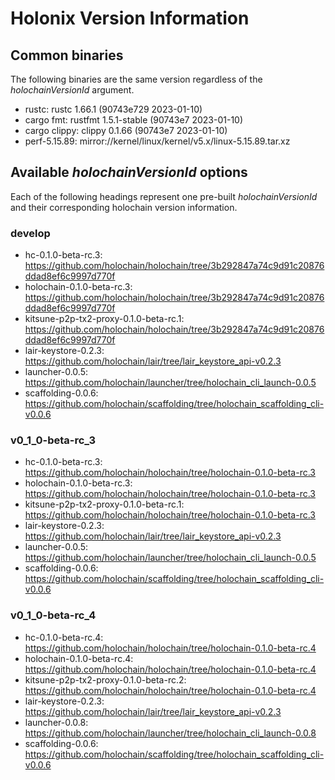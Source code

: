 # Holonix Version Information

## Common binaries
The following binaries are the same version regardless of the _holochainVersionId_ argument.

- rustc: rustc 1.66.1 (90743e729 2023-01-10)
- cargo fmt: rustfmt 1.5.1-stable (90743e7 2023-01-10)
- cargo clippy: clippy 0.1.66 (90743e7 2023-01-10)
- perf-5.15.89: mirror://kernel/linux/kernel/v5.x/linux-5.15.89.tar.xz

## Available _holochainVersionId_ options
Each of the following headings represent one pre-built _holochainVersionId_ and their corresponding holochain version information.

### develop
- hc-0.1.0-beta-rc.3: https://github.com/holochain/holochain/tree/3b292847a74c9d91c20876ddad8ef6c9997d770f
- holochain-0.1.0-beta-rc.3: https://github.com/holochain/holochain/tree/3b292847a74c9d91c20876ddad8ef6c9997d770f
- kitsune-p2p-tx2-proxy-0.1.0-beta-rc.1: https://github.com/holochain/holochain/tree/3b292847a74c9d91c20876ddad8ef6c9997d770f
- lair-keystore-0.2.3: https://github.com/holochain/lair/tree/lair_keystore_api-v0.2.3
- launcher-0.0.5: https://github.com/holochain/launcher/tree/holochain_cli_launch-0.0.5
- scaffolding-0.0.6: https://github.com/holochain/scaffolding/tree/holochain_scaffolding_cli-v0.0.6

### v0_1_0-beta-rc_3
- hc-0.1.0-beta-rc.3: https://github.com/holochain/holochain/tree/holochain-0.1.0-beta-rc.3
- holochain-0.1.0-beta-rc.3: https://github.com/holochain/holochain/tree/holochain-0.1.0-beta-rc.3
- kitsune-p2p-tx2-proxy-0.1.0-beta-rc.1: https://github.com/holochain/holochain/tree/holochain-0.1.0-beta-rc.3
- lair-keystore-0.2.3: https://github.com/holochain/lair/tree/lair_keystore_api-v0.2.3
- launcher-0.0.5: https://github.com/holochain/launcher/tree/holochain_cli_launch-0.0.5
- scaffolding-0.0.6: https://github.com/holochain/scaffolding/tree/holochain_scaffolding_cli-v0.0.6

### v0_1_0-beta-rc_4
- hc-0.1.0-beta-rc.4: https://github.com/holochain/holochain/tree/holochain-0.1.0-beta-rc.4
- holochain-0.1.0-beta-rc.4: https://github.com/holochain/holochain/tree/holochain-0.1.0-beta-rc.4
- kitsune-p2p-tx2-proxy-0.1.0-beta-rc.2: https://github.com/holochain/holochain/tree/holochain-0.1.0-beta-rc.4
- lair-keystore-0.2.3: https://github.com/holochain/lair/tree/lair_keystore_api-v0.2.3
- launcher-0.0.8: https://github.com/holochain/launcher/tree/holochain_cli_launch-0.0.8
- scaffolding-0.0.6: https://github.com/holochain/scaffolding/tree/holochain_scaffolding_cli-v0.0.6
